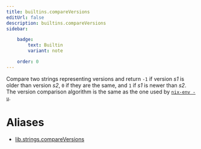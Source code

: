 ```yaml
---
title: builtins.compareVersions
editUrl: false
description: builtins.compareVersions
sidebar:

    badge:
        text: Builtin
        variant: note

    order: 0
---
```


Compare two strings representing versions and return `-1` if
version *s1* is older than version *s2*, `0` if they are the same,
and `1` if *s1* is newer than *s2*. The version comparison
algorithm is the same as the one used by [`nix-env
-u`](../command-ref/nix-env.md#operation---upgrade).


# Aliases

- [lib.strings.compareVersions](/nix-doc-comments/reference/lib/strings/lib-strings-compareversions)


